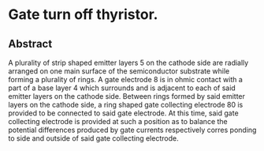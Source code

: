 # Gate turn off thyristor.

## Abstract
A plurality of strip shaped emitter layers 5 on the cathode side are radially arranged on one main surface of the semiconductor substrate while forming a plurality of rings. A gate electrode 8 is in ohmic contact with a part of a base layer 4 which surrounds and is adjacent to each of said emitter layers on the cathode side. Between rings formed by said emitter layers on the cathode side, a ring shaped gate collecting electrode 80 is provided to be connected to said gate electrode. At this time, said gate collecting electrode is provided at such a position as to balance the potential differences produced by gate currents respectively corres ponding to side and outside of said gate collecting electrode.